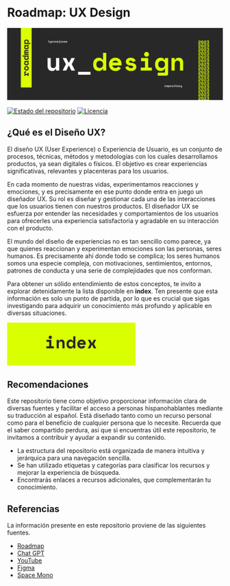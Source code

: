 # Roadmap: UX Design

![Visual](static/visual.svg)

[![Estado del repositorio](https://img.shields.io/badge/Estado-Activo-brightgreen.svg)](https://github.com/tyronejosee/roadmap_ux_design)
[![Licencia](https://img.shields.io/badge/Licencia-MIT-blue.svg)](https://opensource.org/licenses/MIT)

## ¿Qué es el Diseño UX?

El diseño UX (User Experience) o Experiencia de Usuario, es un conjunto de procesos, técnicas, métodos y metodologías con los cuales desarrollamos productos, ya sean digitales o físicos. El objetivo es crear experiencias significativas, relevantes y placenteras para los usuarios.

En cada momento de nuestras vidas, experimentamos reacciones y emociones, y es precisamente en ese punto donde entra en juego un diseñador UX. Su rol es diseñar y gestionar cada una de las interacciones que los usuarios tienen con nuestros productos. El diseñador UX se esfuerza por entender las necesidades y comportamientos de los usuarios para ofrecerles una experiencia satisfactoria y agradable en su interacción con el producto.

El mundo del diseño de experiencias no es tan sencillo como parece, ya que quienes reaccionan y experimentan emociones son las personas, seres humanos. Es precisamente ahí donde todo se complica; los seres humanos somos una especie compleja, con motivaciones, sentimientos, entornos, patrones de conducta y una serie de complejidades que nos conforman.

Para obtener un sólido entendimiento de estos conceptos, te invito a explorar detenidamente la lista disponible en **index**. Ten presente que esta información es solo un punto de partida, por lo que es crucial que sigas investigando para adquirir un conocimiento más profundo y aplicable en diversas situaciones.

[![Index](static/bottom_index.svg)](espanol/index.md)

## Recomendaciones

Este repositorio tiene como objetivo proporcionar información clara de diversas fuentes y facilitar el acceso a personas hispanohablantes mediante su traducción al español. Está diseñado tanto como un recurso personal como para el beneficio de cualquier persona que lo necesite. Recuerda que el saber compartido perdura, así que si encuentras útil este repositorio, te invitamos a contribuir y ayudar a expandir su contenido.

- La estructura del repositorio está organizada de manera intuitiva y jerárquica para una navegación sencilla.
- Se han utilizado etiquetas y categorías para clasificar los recursos y mejorar la experiencia de búsqueda.
- Encontrarás enlaces a recursos adicionales, que complementarán tu conocimiento.

## Referencias

La información presente en este repositorio proviene de las siguientes fuentes.

- [Roadmap](https://roadmap.sh/)
- [Chat GPT](https://chat.openai.com/)
- [YouTube](https://www.youtube.com/)
- [Figma](https://www.figma.com/)
- [Space Mono](https://fonts.google.com/specimen/Space+Mono?preview.size=35&query=mono)
